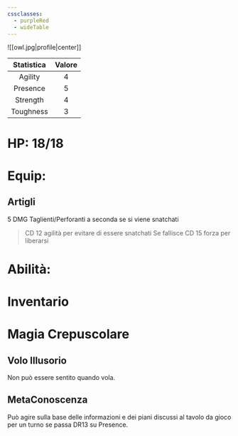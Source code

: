 ```yaml
---
cssclasses:
  - purpleRed
  - wideTable
---
```

![[owl.jpg|profile|center]]

| Statistica | Valore |
|:----------:|:------:|
|  Agility   |   4    |
|  Presence  |   5    |
|  Strength  |   4    |
| Toughness  |   3    |
# HP: 18/18
# Equip:
## Artigli
5 DMG Taglienti/Perforanti a seconda se si viene snatchati

> CD 12 agilità per evitare di essere snatchati
> Se fallisce CD 15 forza per liberarsi
# Abilità:
# Inventario
# Magia Crepuscolare
## Volo Illusorio
Non può essere sentito quando vola.
## MetaConoscenza
Può agire sulla base delle informazioni e dei piani discussi al tavolo da gioco per un turno se passa DR13 su Presence.